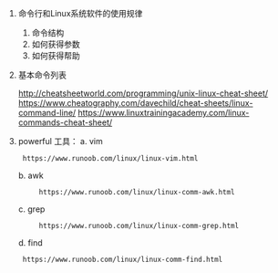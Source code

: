   
1. 命令行和Linux系统软件的使用规律
    1. 命令结构
    2. 如何获得参数
    3. 如何获得帮助

2. 基本命令列表
    
      http://cheatsheetworld.com/programming/unix-linux-cheat-sheet/
      https://www.cheatography.com/davechild/cheat-sheets/linux-command-line/
	https://www.linuxtrainingacademy.com/linux-commands-cheat-sheet/
     
3. powerful 工具：
     a. vim
     	
		https://www.runoob.com/linux/linux-vim.html
		
     b. awk
     
     		https://www.runoob.com/linux/linux-comm-awk.html
		
     c. grep
     
     		https://www.runoob.com/linux/linux-comm-grep.html
		
     d. find 

		https://www.runoob.com/linux/linux-comm-find.html

    
    
    

